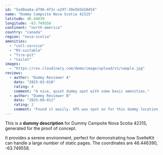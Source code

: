 ```yaml
---
id: "5ed0aa6a-d796-4f3c-a297-39e5b5d10d54"
name: "Dummy Campsite Nova Scotia 42315"
latitude: 46.44639
longitude: -63.749558
continent: "north-america"
country: "canada"
region: "nova-scotia"
amenities:
  - "cell-service"
  - "RV-suitable"
  - "fire-pit"
  - "toilet"
images:
  - "https://res.cloudinary.com/demo/image/upload/v1/sample.jpg"
reviews:
  - author: "Dummy Reviewer A"
    date: "2025-03-010"
    rating: 4
    comment: "A nice, quiet dummy spot with some basic amenities."
  - author: "Dummy Reviewer B"
    date: "2025-09-012"
    rating: 2
    comment: "Found it easily. GPS was spot on for this dummy location."
---
```


This is a **dummy description** for Dummy Campsite Nova Scotia 42315, generated for the proof of concept.

It provides a serene environment, perfect for demonstrating how SvelteKit can handle a large number of static pages. The coordinates are 46.446390, -63.749558.
